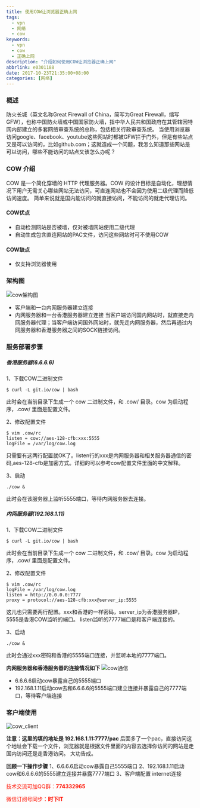 ```yaml
---
title: 使用COW让浏览器正确上网
tags:
  - vpn
  - 网络
  - cow
keywords:
  - vpn
  - cow
  - 正确上网
description: "介绍如何使用COW让浏览器正确上网"
abbrlink: e0301188
date: 2017-10-23T21:35:00+08:00
categories: [网络]
---
```


### 概述
防火长城（英文名称Great Firewall of China，简写为Great Firewall，缩写GFW），也称中国防火墙或中国国家防火墙，指中华人民共和国政府在其管辖因特网内部建立的多套网络审查系统的总称，包括相关行政审查系统。
当使用浏览器访问google、facebook、youtube这些网站时都被GFW拦于门外，但是有些站点又是可以访问的，比如github.com；这就造成一个问题，我怎么知道那些网站是可以访问，哪些不能访问的站点又该怎么办呢？
<!-- more -->

### COW 介绍
COW 是一个简化穿墙的 HTTP 代理服务器。COW 的设计目标是自动化，理想情况下用户无需关心哪些网站无法访问，可直连网站也不会因为使用二级代理而降低访问速度。
简单来说就是国内能访问的就直接访问，不能访问的就走代理访问。

#### COW优点
+ 自动检测网站是否被墙，仅对被墙网站使用二级代理
+ 自动生成包含直连网站的PAC文件，访问这些网站时可不使用COW

#### COW缺点
+ 仅支持浏览器使用

### 架构图
![cow架构图](http://dl-blog.laoxianyu.cn/cow1.png)

+ 客户端和一台内网服务器建立连接
+ 内网服务器和一台香港服务器建立连接
当客户端访问国内网站时，就直接走内网服务器代理；当客户端访问国外网站时，就先走内网服务器，然后再通过内网服务器和香港服务器之间的SOCK链接访问。

### 服务部署步骤

##### 香港服务器(6.6.6.6)
1、下载COW二进制文件

```
$ curl -L git.io/cow | bash
```
此时会在当前目录下生成一个 cow 二进制文件，和 .cow/ 目录。cow 为启动程序，.cow/ 里面是配置文件。

2、修改配置文件

```
$ vim .cow/rc
listen = cow://aes-128-cfb:xxx:5555
logFile = /var/log/cow.log
```

只需要有这两行配置就OK了。listen行的xxx是内网服务器和相关服务器通信的密码,aes-128-cfb是加密方式。详细的可以参考cow配置文件里面的中文解释。

3、启动

```
./cow &
```

此时会在该服务器上监听5555端口，等待内网服务器去连接。

##### 内网服务器(192.168.1.11)
1、下载COW二进制文件

```
$ curl -L git.io/cow | bash
```
此时会在当前目录下生成一个 cow 二进制文件，和 .cow/ 目录。cow 为启动程序，.cow/ 里面是配置文件。

2、修改配置文件

```
$ vim .cow/rc
logFile = /var/log/cow.log
listen = http://0.0.0.0:7777
proxy = protocol://aes-128-cfb:xxx@server_ip:5555
```

这儿也只需要两行配置。xxx和香港的一样密码，server_ip为香港服务器IP，5555是香港COW监听的端口。
listen监听的7777端口是和客户端连接的。

3、启动

```
./cow &
```

此时会通过xxx密码和香港的5555端口连接，并监听本地的7777端口。

__内网服务器和香港服务器的连接情况如下__
![cow通信](http://dl-blog.laoxianyu.cn/cow2.png)

- 6.6.6.6启动cow暴露自己的5555端口
- 192.168.1.11启动cow去和6.6.6.6的5555端口建立连接并暴露自己的7777端口，等待客户端连接


### 客户端使用

![cow_client](http://dl-blog.laoxianyu.cn/cow_client%20.png)

__注意：这里的填的地址是 192.168.1.11:7777/pac__
后面多了一个pac，直接访问这个地址会下载一个文件，浏览器就是根据文件里面的内容去选择你访问的网站是走国内访问还是走香港访问。
大功告成。

__回顾一下操作步骤__
1、6.6.6.6启动cow暴露自己5555端口
2、192.168.1.11启动cow和6.6.6.6的5555建立连接并暴露7777端口
3、客户端配置 internet连接


<font color=#ff1201>技术交流可加QQ群：**774332965**<br></font>

<font color=#ff1201>微信订阅号同步：**时下IT**</font>

